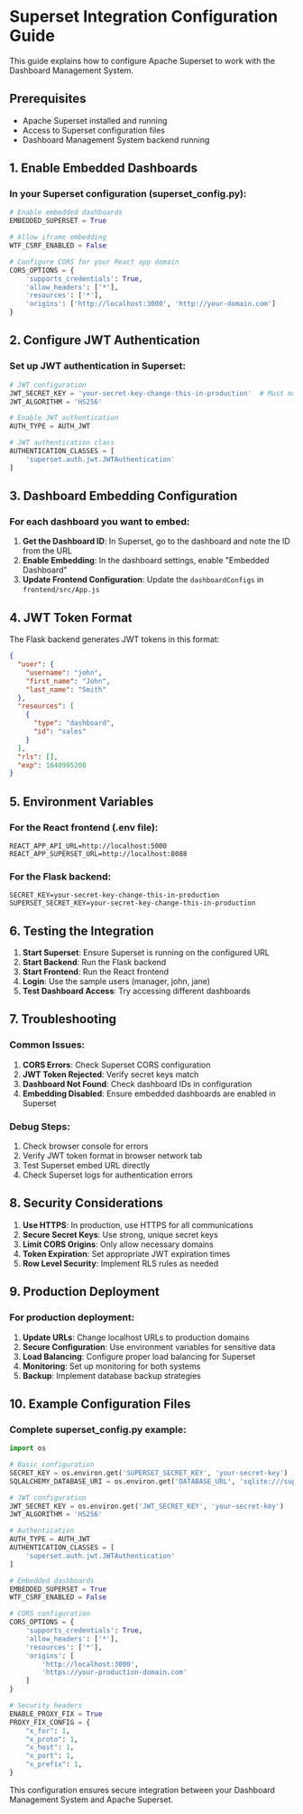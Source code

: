 # Superset Integration Configuration Guide

This guide explains how to configure Apache Superset to work with the Dashboard Management System.

## Prerequisites

- Apache Superset installed and running
- Access to Superset configuration files
- Dashboard Management System backend running

## 1. Enable Embedded Dashboards

### In your Superset configuration (superset_config.py):

```python
# Enable embedded dashboards
EMBEDDED_SUPERSET = True

# Allow iframe embedding
WTF_CSRF_ENABLED = False

# Configure CORS for your React app domain
CORS_OPTIONS = {
    'supports_credentials': True,
    'allow_headers': ['*'],
    'resources': ['*'],
    'origins': ['http://localhost:3000', 'http://your-domain.com']
}
```

## 2. Configure JWT Authentication

### Set up JWT authentication in Superset:

```python
# JWT configuration
JWT_SECRET_KEY = 'your-secret-key-change-this-in-production'  # Must match Flask backend
JWT_ALGORITHM = 'HS256'

# Enable JWT authentication
AUTH_TYPE = AUTH_JWT

# JWT authentication class
AUTHENTICATION_CLASSES = [
    'superset.auth.jwt.JWTAuthentication'
]
```

## 3. Dashboard Embedding Configuration

### For each dashboard you want to embed:

1. **Get the Dashboard ID**: In Superset, go to the dashboard and note the ID from the URL
2. **Enable Embedding**: In the dashboard settings, enable "Embedded Dashboard"
3. **Update Frontend Configuration**: Update the `dashboardConfigs` in `frontend/src/App.js`

## 4. JWT Token Format

The Flask backend generates JWT tokens in this format:

```json
{
  "user": {
    "username": "john",
    "first_name": "John",
    "last_name": "Smith"
  },
  "resources": [
    {
      "type": "dashboard",
      "id": "sales"
    }
  ],
  "rls": [],
  "exp": 1640995200
}
```

## 5. Environment Variables

### For the React frontend (.env file):

```env
REACT_APP_API_URL=http://localhost:5000
REACT_APP_SUPERSET_URL=http://localhost:8088
```

### For the Flask backend:

```env
SECRET_KEY=your-secret-key-change-this-in-production
SUPERSET_SECRET_KEY=your-secret-key-change-this-in-production
```

## 6. Testing the Integration

1. **Start Superset**: Ensure Superset is running on the configured URL
2. **Start Backend**: Run the Flask backend
3. **Start Frontend**: Run the React frontend
4. **Login**: Use the sample users (manager, john, jane)
5. **Test Dashboard Access**: Try accessing different dashboards

## 7. Troubleshooting

### Common Issues:

1. **CORS Errors**: Check Superset CORS configuration
2. **JWT Token Rejected**: Verify secret keys match
3. **Dashboard Not Found**: Check dashboard IDs in configuration
4. **Embedding Disabled**: Ensure embedded dashboards are enabled in Superset

### Debug Steps:

1. Check browser console for errors
2. Verify JWT token format in browser network tab
3. Test Superset embed URL directly
4. Check Superset logs for authentication errors

## 8. Security Considerations

1. **Use HTTPS**: In production, use HTTPS for all communications
2. **Secure Secret Keys**: Use strong, unique secret keys
3. **Limit CORS Origins**: Only allow necessary domains
4. **Token Expiration**: Set appropriate JWT expiration times
5. **Row Level Security**: Implement RLS rules as needed

## 9. Production Deployment

### For production deployment:

1. **Update URLs**: Change localhost URLs to production domains
2. **Secure Configuration**: Use environment variables for sensitive data
3. **Load Balancing**: Configure proper load balancing for Superset
4. **Monitoring**: Set up monitoring for both systems
5. **Backup**: Implement database backup strategies

## 10. Example Configuration Files

### Complete superset_config.py example:

```python
import os

# Basic configuration
SECRET_KEY = os.environ.get('SUPERSET_SECRET_KEY', 'your-secret-key')
SQLALCHEMY_DATABASE_URI = os.environ.get('DATABASE_URL', 'sqlite:///superset.db')

# JWT configuration
JWT_SECRET_KEY = os.environ.get('JWT_SECRET_KEY', 'your-secret-key')
JWT_ALGORITHM = 'HS256'

# Authentication
AUTH_TYPE = AUTH_JWT
AUTHENTICATION_CLASSES = [
    'superset.auth.jwt.JWTAuthentication'
]

# Embedded dashboards
EMBEDDED_SUPERSET = True
WTF_CSRF_ENABLED = False

# CORS configuration
CORS_OPTIONS = {
    'supports_credentials': True,
    'allow_headers': ['*'],
    'resources': ['*'],
    'origins': [
        'http://localhost:3000',
        'https://your-production-domain.com'
    ]
}

# Security headers
ENABLE_PROXY_FIX = True
PROXY_FIX_CONFIG = {
    "x_for": 1,
    "x_proto": 1,
    "x_host": 1,
    "x_port": 1,
    "x_prefix": 1,
}
```

This configuration ensures secure integration between your Dashboard Management System and Apache Superset. 